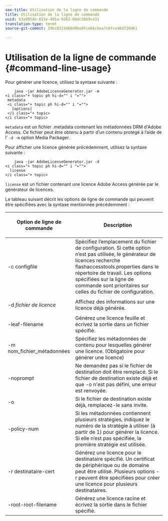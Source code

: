 ```yaml
---
seo-title: Utilisation de la ligne de commande
title: Utilisation de la ligne de commande
uuid: b3a995de-653e-491a-9262-86dc56b9ce31
translation-type: tm+mt
source-git-commit: 29bc8323460d9be0fce66cbea7c6fce46df20d61

---
```



# Utilisation de la ligne de commande {#command-line-usage}

Pour générer une licence, utilisez la syntaxe suivante :

```
    java -jar AdobeLicenseGenerator.jar -m 
<i class="+ topic ph hi-d="" i "="">
 metadata 
 <i class="+ topic ph hi-d="" i "="">
   [options]
 </i class="+ topic>
</i class="+ topic>
```

`metadata` est un fichier .metadata contenant les métadonnées DRM d&#39;Adobe Access. Ce fichier peut être obtenu à partir d’un contenu protégé à l’aide de l’ `-d -m` option Media Packager.

Pour afficher une licence générée précédemment, utilisez la syntaxe suivante :

```
    java -jar AdobeLicenseGenerator.jar -d 
<i class="+ topic ph hi-d="" i "="">
  license
</i class="+ topic>
```

`license` est un fichier contenant une licence Adobe Access générée par le générateur de licences.

Le tableau suivant décrit les options de ligne de commande qui peuvent être spécifiées avec la syntaxe mentionnée précédemment :

<table frame="all" colsep="1" rowsep="1" class="+ topic/table adobe-d/table " id="table_skr_vry_n4"> 
 <thead class="- topic/thead "> 
  <tr rowsep="1" class="- topic/row "> 
   <th colname="1" class="- topic/entry entry"> <p class="- topic/p ">Option de ligne de commande </p> </th> 
   <th colname="2" class="- topic/entry entry"> <p class="- topic/p ">Description </p> </th> 
  </tr> 
 </thead>
 <tbody class="- topic/tbody "> 
  <tr rowsep="1" class="- topic/row "> 
   <td colname="1" class="- topic/entry "><span class="+ topic/ph pr-d/codeph codeph">-c configfile</span> </td> 
   <td colname="2" class="- topic/entry "> Spécifiez l’emplacement du fichier de configuration. Si cette option n’est pas utilisée, le générateur de licences recherche flashaccesstools.properties dans le répertoire de travail. Les options spécifiées sur la ligne de commande sont prioritaires sur celles du fichier de configuration. </td> 
  </tr> 
  <tr rowsep="1" class="- topic/row "> 
   <td colname="1" class="- topic/entry "> <p class="- topic/p ">-d <i class="+ topic/ph hi-d/i "><span class="+ topic/ph pr-d/codeph codeph"> fichier de licence</span></i> </p> </td> 
   <td colname="2" class="- topic/entry "> Affichez des informations sur une licence déjà générée. </td> 
  </tr> 
  <tr rowsep="1" class="- topic/row "> 
   <td colname="1" class="- topic/entry "><span class="+ topic/ph pr-d/codeph codeph">-leaf-filename</span> </td> 
   <td colname="2" class="- topic/entry "> Générez une licence feuille et écrivez la sortie dans un fichier spécifié. </td> 
  </tr> 
  <tr rowsep="1" class="- topic/row "> 
   <td colname="1" class="- topic/entry "><span class="+ topic/ph pr-d/codeph codeph">-m nom_fichier_métadonnées</span> </td> 
   <td colname="2" class="- topic/entry "> Spécifiez les métadonnées de contenu pour lesquelles générer une licence. (Obligatoire pour générer une licence) </td> 
  </tr> 
  <tr rowsep="1" class="- topic/row "> 
   <td colname="1" class="- topic/entry "><span class="codeph"> -noprompt</span> </td> 
   <td colname="2" class="- topic/entry ">Ne demandez pas si le fichier de destination doit être remplacé. Si le fichier de destination existe déjà et que <span class="codeph"> -o</span> n'est pas défini, une erreur est renvoyée. </td> 
  </tr> 
  <tr rowsep="1" class="- topic/row "> 
   <td colname="1" class="- topic/entry "><span class="codeph"> -o</span> </td> 
   <td colname="2" class="- topic/entry "> Si le fichier de destination existe déjà, remplacez-le sans invite. </td> 
  </tr> 
  <tr rowsep="1" class="- topic/row "> 
   <td colname="1" class="- topic/entry "><span class="+ topic/ph pr-d/codeph codeph">-policy-num</span> </td> 
   <td colname="2" class="- topic/entry "> Si les métadonnées contiennent plusieurs stratégies, indiquez le numéro de la stratégie à utiliser (à partir de 1) pour générer la licence. Si elle n’est pas spécifiée, la première stratégie est utilisée. </td> 
  </tr> 
  <tr rowsep="1" class="- topic/row "> 
   <td colname="1" class="- topic/entry "><span class="+ topic/ph pr-d/codeph codeph">-r destinataire-cert</span> </td> 
   <td colname="2" class="- topic/entry ">Générez une licence pour le destinataire spécifié. Un certificat de périphérique ou de domaine peut être utilisé. Plusieurs <span class="+ topic/ph pr-d/codeph codeph"> options </span>-r peuvent être spécifiées pour créer une licence pour plusieurs destinataires. </td> 
  </tr> 
  <tr rowsep="0" class="- topic/row "> 
   <td colname="1" class="- topic/entry "><span class="+ topic/ph pr-d/codeph codeph">-root-root-filename</span> </td> 
   <td colname="2" class="- topic/entry "> Générez une licence racine et écrivez la sortie dans le fichier spécifié. </td> 
  </tr> 
 </tbody> 
</table>

